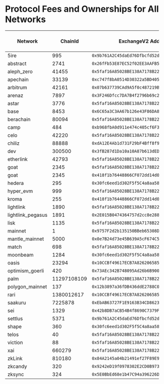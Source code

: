 # Protocol Fees and Ownerships for All Networks

| Network | ChainId | ExchangeV2 Address | Fee Receiver | Seller Fee (bps) | Buyer Fee (bps) | ProxyAdmin Owner |
|---------|---------|--------------------|--------------|------------------|-----------------|------------------|
| 5ire | 995 | `0x9b761A2C45daEd76Dfbcfd52d22cB930a0b41186` | _Old_ | _Old_ | _Old_ | |
| abstract | 2741 | `0x26fFb53E87EC52f02EE3AAFB57126cBB623C59e9` | `0x0000000000000000000000000000000000000000` | 0 | 0 | `0x256eFfCeA2ab308D31e318728D2615545171d85B`|
| aleph_zero | 41455 | `0x5faf16A85028BE138A7178B222DeC98092FEEF97` | `0x0000000000000000000000000000000000000000` | 0 | 0 | `0x256eFfCeA2ab308D31e318728D2615545171d85B`|
| apechain | 33139 | `0xc747f8bA0514D30322a5BD4056F8c6434448D3F5` | `0x053F171c0D0Cc9d76247D4d1CdDb280bf1131390` | 200 | 0 | `0xe223825497c435BAeaf318F03d33Ec704954028A`|
| arbitrum | 42161 | `0x07b637739CAd9A5f0c487219B283a52717E69978` | _Old_ | _Old_ | _Old_ | `0x256eFfCeA2ab308D31e318728D2615545171d85B`|
| arenaz | 7897 | `0x3F246Dfcc7DA7B4f2796b69c2A520162961eFd3a` | `0x053F171c0D0Cc9d76247D4d1CdDb280bf1131390` | 200 | 0 | `0xe223825497c435BAeaf318F03d33Ec704954028A`|
| astar | 3776 | `0x5faf16A85028BE138A7178B222DeC98092FEEF97` | _Old_ | _Old_ | _Old_ | |
| base | 8453 | `0x6C65a3C3AA67b126e43F86DA85775E0F5e9743F7` | `0x0000000000000000000000000000000000000000` | 0 | 0 | `0x256eFfCeA2ab308D31e318728D2615545171d85B`|
| berachain | 80094 | `0x5faf16A85028BE138A7178B222DeC98092FEEF97` | `0x0000000000000000000000000000000000000000` | 0 | 0 | `0x256eFfCeA2ab308D31e318728D2615545171d85B`|
| camp | 484 | `0xb968fbA0d911e474c405cf6F375582d7b5C8cEE3` | `0x053F171c0D0Cc9d76247D4d1CdDb280bf1131390` | 200 | 0 | `0xe223825497c435BAeaf318F03d33Ec704954028A`|
| celo | 42220 | `0x5faf16A85028BE138A7178B222DeC98092FEEF97` | `0x0000000000000000000000000000000000000000` | 0 | 0 | `0x256eFfCeA2ab308D31e318728D2615545171d85B`|
| chiliz | 88888 | `0xdA12E4Ab1d731F29bF4Bff8f971579D95f8DDD07` | `0x0000000000000000000000000000000000000000` | 0 | 0 | `0x256eFfCeA2ab308D31e318728D2615545171d85B`|
| dev | 300500 | `0x3fB287d1Da10a10A87b613dED57230964e546719` | _Old_ | _Old_ | _Old_ | |
| etherlink | 42793 | `0x5faf16A85028BE138A7178B222DeC98092FEEF97` | `0x0000000000000000000000000000000000000000` | 0 | 0 | `0x256eFfCeA2ab308D31e318728D2615545171d85B`|
| goat | 2345 | `0x5faf16A85028BE138A7178B222DeC98092FEEF97` | _Old_ | _Old_ | _Old_ | |
| goat | 2345 | `0x418f1b76448866CF072dd14d092138190CcdC9aF` | _Old_ | _Old_ | _Old_ | |
| hedera | 295 | `0x30fc6eed1d302F5f5C4a8aa58047d1a730b3Cc91` | `0x0000000000000000000000000000000000000000` | 0 | 0 | `0x256eFfCeA2ab308D31e318728D2615545171d85B`|
| hyper_evm | 999 | `0x5faf16A85028BE138A7178B222DeC98092FEEF97` | `0x0000000000000000000000000000000000000000` | 0 | 0 | `0x256eFfCeA2ab308D31e318728D2615545171d85B`|
| kroma | 255 | `0x418f1b76448866CF072dd14d092138190CcdC9aF` | _Old_ | _Old_ | _Old_ | |
| lightlink | 1890 | `0x5faf16A85028BE138A7178B222DeC98092FEEF97` | `0x0000000000000000000000000000000000000000` | 0 | 0 | `0x256eFfCeA2ab308D31e318728D2615545171d85B`|
| lightlink_pegasus | 1891 | `0x2E015B0474364757d2cc8e28897DCBCdEE07e340` | _Old_ | _Old_ | _Old_ | `0xfb571F9da71D1aC33E069571bf5c67faDCFf18e4`|
| lisk | 1135 | `0x5faf16A85028BE138A7178B222DeC98092FEEF97` | `0x0000000000000000000000000000000000000000` | 0 | 0 | `0x256eFfCeA2ab308D31e318728D2615545171d85B`|
| mainnet | 1 | `0x9757F2d2b135150BBeb65308D4a91804107cd8D6` | `0x7e9c956e3EFA81Ace71905Ff0dAEf1A71f42CBC5` | 25 | 25 | `0xb23BCD4F668365B1c9Ec4B4DF79915bF8c76C5b5`|
| mantle_mainnet | 5000 | `0x0e7B24d73e45B639A5cF674C5f2Bb02930716f87` | _Old_ | _Old_ | _Old_ | `0x20b9049c69DeA7e5d46De82cE0b33A9D5a8a0893`|
| match | 698 | `0x5faf16A85028BE138A7178B222DeC98092FEEF97` | _Old_ | _Old_ | _Old_ | |
| moonbeam | 1284 | `0x30fc6eed1d302F5f5C4a8aa58047d1a730b3Cc91` | `0x0000000000000000000000000000000000000000` | 0 | 0 | `0x256eFfCeA2ab308D31e318728D2615545171d85B`|
| oasis | 23294 | `0x10CCBf49617ECB7A8262065853D6C93Ad42C3C2C` | `0x0000000000000000000000000000000000000000` | 0 | 0 | `0x256eFfCeA2ab308D31e318728D2615545171d85B`|
| optimism_goerli | 420 | `0x73AEc342B748095Ad26b6B90038944a742a6151E` | _Old_ | _Old_ | _Old_ | |
| palm | 11297108109 | `0x5faf16A85028BE138A7178B222DeC98092FEEF97` | `0x0000000000000000000000000000000000000000` | 0 | 0 | `0x256eFfCeA2ab308D31e318728D2615545171d85B`|
| polygon_mainnet | 137 | `0x12b3897a36fDB436ddE2788C06Eff0ffD997066e` | _Old_ | _Old_ | _Old_ | `0x20b9049c69DeA7e5d46De82cE0b33A9D5a8a0893`|
| rari | 1380012617 | `0x10CCBf49617ECB7A8262065853D6C93Ad42C3C2C` | `0x0000000000000000000000000000000000000000` | 0 | 0 | `0x256eFfCeA2ab308D31e318728D2615545171d85B`|
| saakuru | 7225878 | `0xEbAB63727F1E9163B34CD862388cE33Bd5Be3199` | _Old_ | _Old_ | _Old_ | |
| sei | 1329 | `0x42b8DB7aCB54B4f8690C7379Ff2Befb6caf67478` | _Old_ | _Old_ | _Old_ | |
| settlus | 5371 | `0x9b761A2C45daEd76Dfbcfd52d22cB930a0b41186` | `0x0000000000000000000000000000000000000000` | 0 | 0 | `0x256eFfCeA2ab308D31e318728D2615545171d85B`|
| shape | 360 | `0x30fc6eed1d302F5f5C4a8aa58047d1a730b3Cc91` | `0x0000000000000000000000000000000000000000` | 0 | 0 | `0x256eFfCeA2ab308D31e318728D2615545171d85B`|
| telos | 40 | `0x5faf16A85028BE138A7178B222DeC98092FEEF97` | `0x0000000000000000000000000000000000000000` | 0 | 0 | `0x256eFfCeA2ab308D31e318728D2615545171d85B`|
| viction | 88 | `0x5faf16A85028BE138A7178B222DeC98092FEEF97` | `0x0000000000000000000000000000000000000000` | 0 | 0 | `0x256eFfCeA2ab308D31e318728D2615545171d85B`|
| xai | 660279 | `0x5faf16A85028BE138A7178B222DeC98092FEEF97` | `0x0000000000000000000000000000000000000000` | 0 | 0 | `0x256eFfCeA2ab308D31e318728D2615545171d85B`|
| zkLink | 810180 | `0x84A2145a04b21491ef27F89E97C6B5584D86dF0f` | _Old_ | _Old_ | _Old_ | |
| zkcandy | 320 | `0x9242eD19f0978302E2CD0B973e0c4B49042aDfCE` | `0x053F171c0D0Cc9d76247D4d1CdDb280bf1131390` | 200 | 0 | `0xe223825497c435BAeaf318F03d33Ec704954028A`|
| zksync | 324 | `0x5E0BbEd68e1b47C94a396226D8AC10DDe242e77c` | `0x0000000000000000000000000000000000000000` | 0 | 0 | `0x256eFfCeA2ab308D31e318728D2615545171d85B`|


